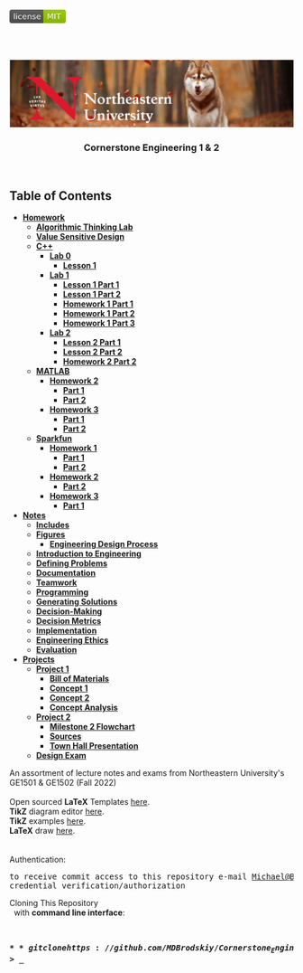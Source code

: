<!-- PROJECT LOGO -->
<br />
<p align="left">
  <a href="https://github.com/MDBrodskiy/Cornerstone_Engineering/tree/master/LICENSE">
    <img src="images/LicenseImage.svg" alt="license" width="100" height="24"></a>
</p>
<br/>
<br/>

<!-- BACKGROUND & TITLE -->
<p align="center">
  <a href="https://github.com/MDBrodskiy/Cornerstone_Engineering">
    <img src="images/background.png" alt="background">
  </a>
  <h3 align="center">Cornerstone Engineering 1 & 2</h3>
<br />
</p>

<!-- TABLE OF CONTENTS -->
## Table of Contents

* [**Homework**](https://github.com/MDBrodskiy/Cornerstone_Engineering/tree/master/Homework/)
    * [**Algorithmic Thinking Lab**](https://github.com/MDBrodskiy/Cornerstone_Engineering/tree/master/Homework/ATR_MBROD.pdf)
    * [**Value Sensitive Design**](https://github.com/MDBrodskiy/Cornerstone_Engineering/tree/master/Homework/D3VSD.pdf)
    * [**C++**](https://github.com/MDBrodskiy/Cornerstone_Engineering/tree/master/Homework/C++/)
        * [**Lab 0**](https://github.com/MDBrodskiy/Cornerstone_Engineering/tree/master/Homework/C%2B%2B/Lab%200/)
            * [**Lesson 1**](https://github.com/MDBrodskiy/Cornerstone_Engineering/tree/master/Homework/C%2B%2B/Lab%200/CP0L1_MBROD.pdf)
        * [**Lab 1**](https://github.com/MDBrodskiy/Cornerstone_Engineering/tree/master/Homework/C%2B%2B/Lab%201/)
            * [**Lesson 1 Part 1**](https://github.com/MDBrodskiy/Cornerstone_Engineering/tree/master/Homework/C%2B%2B/Lab%201/CP1L1_MBROD.pdf)
            * [**Lesson 1 Part 2**](https://github.com/MDBrodskiy/Cornerstone_Engineering/tree/master/Homework/C%2B%2B/Lab%201/CP1L2_MBROD.pdf)
            * [**Homework 1 Part 1**](https://github.com/MDBrodskiy/Cornerstone_Engineering/tree/master/Homework/C%2B%2B/Lab%201/CP1H1_MBROD.pdf)
            * [**Homework 1 Part 2**](https://github.com/MDBrodskiy/Cornerstone_Engineering/tree/master/Homework/C%2B%2B/Lab%201/CP1H2_MBROD.pdf)
            * [**Homework 1 Part 3**](https://github.com/MDBrodskiy/Cornerstone_Engineering/tree/master/Homework/C%2B%2B/Lab%201/CP1H3_MBROD.pdf)
        * [**Lab 2**](https://github.com/MDBrodskiy/Cornerstone_Engineering/tree/master/Homework/C%2B%2B/Lab%202/)
            * [**Lesson 2 Part 1**](https://github.com/MDBrodskiy/Cornerstone_Engineering/tree/master/Homework/C%2B%2B/Lab%202/CP2L1_MBROD.pdf)
            * [**Lesson 2 Part 2**](https://github.com/MDBrodskiy/Cornerstone_Engineering/tree/master/Homework/C%2B%2B/Lab%202/CP2L2_MBROD.pdf)
            * [**Homework 2 Part 2**](https://github.com/MDBrodskiy/Cornerstone_Engineering/tree/master/Homework/C%2B%2B/Lab%202/CP2H2_MBROD.pdf)
    * [**MATLAB**](https://github.com/MDBrodskiy/Cornerstone_Engineering/tree/master/Homework/MATLAB/)
        * [**Homework 2**](https://github.com/MDBrodskiy/Cornerstone_Engineering/tree/master/Homework/MATLAB/ML2H/)
            * [**Part 1**](https://github.com/MDBrodskiy/Cornerstone_Engineering/tree/master/Homework/MATLAB/ML2H/ML2H1_MBROD.pdf)
            * [**Part 2**](https://github.com/MDBrodskiy/Cornerstone_Engineering/tree/master/Homework/MATLAB/ML2H/ML2H2_MBROD.pdf)
        * [**Homework 3**](https://github.com/MDBrodskiy/Cornerstone_Engineering/tree/master/Homework/MATLAB/ML3H/)
            * [**Part 1**](https://github.com/MDBrodskiy/Cornerstone_Engineering/tree/master/Homework/MATLAB/ML3H/ML3H1_MBROD.pdf)
            * [**Part 2**](https://github.com/MDBrodskiy/Cornerstone_Engineering/tree/master/Homework/MATLAB/ML3H/ML3H2_MBROD.pdf)
    * [**Sparkfun**](https://github.com/MDBrodskiy/Cornerstone_Engineering/tree/master/Homework/Sparkfun/)
        * [**Homework 1**](https://github.com/MDBrodskiy/Cornerstone_Engineering/tree/master/Homework/Sparkfun/SF1H/)
            * [**Part 1**](https://github.com/MDBrodskiy/Cornerstone_Engineering/tree/master/Homework/Sparkfun/SF1H/SF1H1_MBROD.pdf)
            * [**Part 2**](https://github.com/MDBrodskiy/Cornerstone_Engineering/tree/master/Homework/Sparkfun/SF1H/SF1H2_MBROD.pdf)
        * [**Homework 2**](https://github.com/MDBrodskiy/Cornerstone_Engineering/tree/master/Homework/Sparkfun/SF2H/)
            * [**Part 2**](https://github.com/MDBrodskiy/Cornerstone_Engineering/tree/master/Homework/Sparkfun/SF2H/SF2H2_MBROD.pdf)
        * [**Homework 3**](https://github.com/MDBrodskiy/Cornerstone_Engineering/tree/master/Homework/Sparkfun/SF3H/)
            * [**Part 1**](https://github.com/MDBrodskiy/Cornerstone_Engineering/tree/master/Homework/Sparkfun/SF3H/SF3H1_MBROD.pdf)
* [**Notes**](https://github.com/MDBrodskiy/Cornerstone_Engineering/tree/master/Notes/)
  * [**Includes**](https://github.com/MDBrodskiy/Cornerstone_Engineering/tree/master/Notes/Includes.tex)
  * [**Figures**](https://github.com/MDBrodskiy/Cornerstone_Engineering/tree/master/Notes/Figures/)
    * [**Engineering Design Process**](https://github.com/MDBrodskiy/Cornerstone_Engineering/tree/master/Notes/Figures/EDP.tex)
  * [**Introduction to Engineering**](https://github.com/MDBrodskiy/Cornerstone_Engineering/tree/master/Notes/Notes1.pdf)
  * [**Defining Problems**](https://github.com/MDBrodskiy/Cornerstone_Engineering/tree/master/Notes/Notes2.pdf)
  * [**Documentation**](https://github.com/MDBrodskiy/Cornerstone_Engineering/tree/master/Notes/Notes3.pdf)
  * [**Teamwork**](https://github.com/MDBrodskiy/Cornerstone_Engineering/tree/master/Notes/Notes4.pdf)
  * [**Programming**](https://github.com/MDBrodskiy/Cornerstone_Engineering/tree/master/Notes/Notes5.pdf)
  * [**Generating Solutions**](https://github.com/MDBrodskiy/Cornerstone_Engineering/tree/master/Notes/Notes6.pdf)
  * [**Decision-Making**](https://github.com/MDBrodskiy/Cornerstone_Engineering/tree/master/Notes/Notes7.pdf)
  * [**Decision Metrics**](https://github.com/MDBrodskiy/Cornerstone_Engineering/tree/master/Notes/Notes8.pdf)
  * [**Implementation**](https://github.com/MDBrodskiy/Cornerstone_Engineering/tree/master/Notes/Notes9.pdf)
  * [**Engineering Ethics**](https://github.com/MDBrodskiy/Cornerstone_Engineering/tree/master/Notes/Notes10.pdf)
  * [**Evaluation**](https://github.com/MDBrodskiy/Cornerstone_Engineering/tree/master/Notes/Notes11.pdf)
* [**Projects**](https://github.com/MDBrodskiy/Cornerstone_Engineering/tree/master/Projects/)
    * [**Project 1**](https://github.com/MDBrodskiy/Cornerstone_Engineering/tree/master/Projects/Project%201/)
        * [**Bill of Materials**](https://github.com/MDBrodskiy/Cornerstone_Engineering/tree/master/Projects/Project%201/BOM/BOM.pdf)
        * [**Concept 1**](https://github.com/MDBrodskiy/Cornerstone_Engineering/tree/master/Projects/Project%201/Milestone%201/Concept1.pdf)
        * [**Concept 2**](https://github.com/MDBrodskiy/Cornerstone_Engineering/tree/master/Projects/Project%201/Milestone%201/Concept2.pdf)
        * [**Concept Analysis**](https://github.com/MDBrodskiy/Cornerstone_Engineering/tree/master/Projects/Project%201/Milestone%202/ConceptAnalysis.pdf)
    * [**Project 2**](https://github.com/MDBrodskiy/Cornerstone_Engineering/tree/master/Projects/Project%202/)
        * [**Milestone 2 Flowchart**](https://github.com/MDBrodskiy/Cornerstone_Engineering/tree/master/Projects/Project%202/P2M2.pdf)
        * [**Sources**](https://github.com/MDBrodskiy/Cornerstone_Engineering/tree/master/Projects/Project%202/Sources.pdf)
        * [**Town Hall Presentation**](https://github.com/MDBrodskiy/Cornerstone_Engineering/tree/master/Projects/Project%202/TownHall.pdf)
    * [**Design Exam**](https://github.com/MDBrodskiy/Cornerstone_Engineering/tree/master/Projects/DesignExam.pdf)
<!--
  * [**Chapter 1**](#Notes/Chapter\ 1)
* [**Exams**](#Exams)
* [**Projects**](#Projects)
-->


An assortment of lecture notes and exams from Northeastern University's GE1501 & GE1502 (Fall 2022)
<br/> <br/> 
Open sourced **LaTeX** Templates [here](https://www.latextemplates.com/).
<br/>
**TikZ** diagram editor [here](https://www.mathcha.io/editor).
<br/>
**TikZ** examples [here](https://www.texample.net/tikz/example).
<br/>
**LaTeX** draw [here](https://www.latexdraw.com/).
<br/> <br/> <br/>
Authentication:   
    <pre>to receive commit access to this repository e-mail Michael@Brodskiy.com for credential verification/authorization</pre>

Cloning This Repository
</br>&nbsp;&nbsp;with **command line interface**:
    <pre>    
    **$** git clone https://github.com/MDBrodskiy/Cornerstone_Engineering.git    
    **$** **>**  **_**
    </pre>
